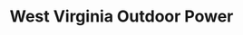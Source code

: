 ---
title: "West Virginia Outdoor Power"
url: /petersburg/west-virginia-outdoor-power/
shop: Platzpflege
---
